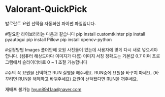 # Valorant-QuickPick
발로란트 요원 선택을 자동화한 파이썬 파일입니다.

#필요한 라이브러리는 다음과 같습니다
pip install customtkinter
pip install pyautogui
pip install Pillow
pip install opencv-python

#설정방법
Images 폴더안에 요원 사진들이 있는데 사용자에 맞게 다시 새로 넣으셔야 합니다. (컴퓨터 해상도마다 이미지가 다름)
이미지 서칭 정확도는 기본값 0.7 이며 프로그램에서 슬라이더바로 0 ~ 1 조절 가능합니다

#주의
꼭 요원을 선택하고 RUN 실행을 해주세요.
RUN중에 요원을 바꾸지 마세요. (바꾸려면 RUN을 해제하고 바꿔주세요)
요원이 선택됐다면 RUN을 꺼주세요.

재배포 불가능
hyun8941aa@naver.com

